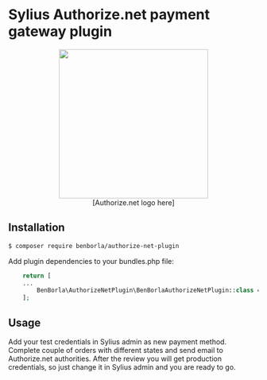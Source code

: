 # Sylius Authorize.net payment gateway plugin  
<div align="center">
    <a href="http://sylius.com" title="Sylius" target="_blank"><img src="https://demo.sylius.com/assets/shop/img/logo.png" width="300" /></a>
    <br />
    [Authorize.net logo here]
</div>

## Installation

```bash
$ composer require benborla/authorize-net-plugin
```
    
Add plugin dependencies to your bundles.php file:

```php
    return [
    ...
        BenBorla\AuthorizeNetPlugin\BenBorlaAuthorizeNetPlugin::class => ['all' => true],
    ];
```

## Usage
Add your test credentials in Sylius admin as new payment method. Complete couple
of orders with different states and send email to Authorize.net authorities. 
After the review you will get production credentials, so just change it in Sylius admin and you are ready to go. 
